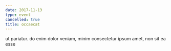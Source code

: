 ```yaml
---
date: 2017-11-13
type: event
cancelled: true
title: occaecat
---
```

ut pariatur. do enim dolor veniam, minim consectetur ipsum amet, non sit ea esse